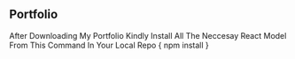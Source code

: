 ## Portfolio
After Downloading My Portfolio Kindly Install All The Neccesay React Model From This Command In Your Local Repo 
{ npm install }
